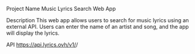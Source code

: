 Project Name
Music Lyrics Search Web App

Description
This web app allows users to search for music lyrics using an external API. Users can enter the name of an artist and song, and the app will display the lyrics.

API
https://api.lyrics.ovh/v1/<artist>/<music>
